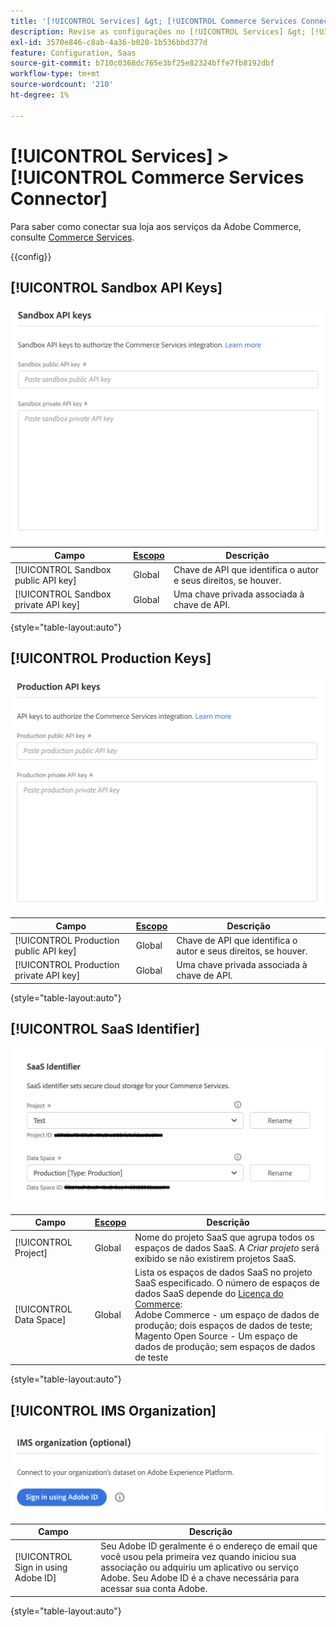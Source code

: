 ```yaml
---
title: '[!UICONTROL Services] &gt; [!UICONTROL Commerce Services Connector]'
description: Revise as configurações no [!UICONTROL Services] &gt; [!UICONTROL Commerce Services Connector] página do Administrador do Commerce.
exl-id: 3570e846-c8ab-4a36-b020-1b536bbd377d
feature: Configuration, Saas
source-git-commit: b710c0368dc765e3bf25e82324bffe7fb8192dbf
workflow-type: tm+mt
source-wordcount: '210'
ht-degree: 1%

---
```


# [!UICONTROL Services] > [!UICONTROL Commerce Services Connector]

Para saber como conectar sua loja aos serviços da Adobe Commerce, consulte [Commerce Services](https://experienceleague.adobe.com/docs/commerce-merchant-services/user-guides/integration-services/saas.html).

{{config}}

## [!UICONTROL Sandbox API Keys]

![Chave da API de sandbox](./assets/sandbox-key-saas-configuration.png)<!-- zoom -->

| Campo | [Escopo](../../getting-started/websites-stores-views.md#scope-settings) | Descrição |
|--- |--- |--- |
| [!UICONTROL Sandbox public API key] | Global | Chave de API que identifica o autor e seus direitos, se houver. |
| [!UICONTROL Sandbox private API key] | Global | Uma chave privada associada à chave de API. |

{style="table-layout:auto"}

## [!UICONTROL Production Keys]

![Chave da API de produção](./assets/prod-key-saas-configuration.png)<!-- zoom -->

| Campo | [Escopo](../../getting-started/websites-stores-views.md#scope-settings) | Descrição |
|--- |--- |--- |
| [!UICONTROL Production public API key] | Global | Chave de API que identifica o autor e seus direitos, se houver. |
| [!UICONTROL Production private API key] | Global | Uma chave privada associada à chave de API. |

{style="table-layout:auto"}

## [!UICONTROL SaaS Identifier]

![Identificador SaaS](./assets/saas-identifier.png)<!-- zoom -->

| Campo | [Escopo](../../getting-started/websites-stores-views.md#scope-settings) | Descrição |
|--- |--- |--- |
| [!UICONTROL Project] | Global | Nome do projeto SaaS que agrupa todos os espaços de dados SaaS. A _Criar projeto_ será exibido se não existirem projetos SaaS. |
| [!UICONTROL Data Space] | Global | Lista os espaços de dados SaaS no projeto SaaS especificado. O número de espaços de dados SaaS depende do [Licença do Commerce](https://experienceleague.adobe.com/docs/commerce-merchant-services/user-guides/integration-services/saas.html):<br />Adobe Commerce - um espaço de dados de produção; dois espaços de dados de teste;<br />Magento Open Source - Um espaço de dados de produção; sem espaços de dados de teste |

{style="table-layout:auto"}

## [!UICONTROL IMS Organization]

![Organização IMS](./assets/ims-organization.png)<!-- zoom -->

| Campo | Descrição |
|--- |--- |
| [!UICONTROL Sign in using Adobe ID] | Seu Adobe ID geralmente é o endereço de email que você usou pela primeira vez quando iniciou sua associação ou adquiriu um aplicativo ou serviço Adobe. Seu Adobe ID é a chave necessária para acessar sua conta Adobe. |

{style="table-layout:auto"}
